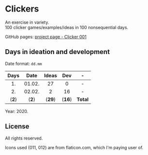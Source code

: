 # Clickers

An exercise in variety.  
100 clicker games/examples/ideas in 100 nonsequential days.

GitHub pages: [project page - Clicker 001](https://yoguise.github.io/clickers)

## Days in ideation and development

Date format: `dd.mm`

| Days | Date | Ideas | Dev | - |
| :---: | :---: | :---: | :---: | :---: |
| 1. | 01.02. | 27 | 0 | - |
| 2. | 02.02. | 2 | 16 | - |
| (**2**) | (**2**) | (**29**) | (**16**) | **Total** |

Year: 2020.

## License

All rights reserved.

Icons used (011, 012) are from flaticon.com, which I'm paying user of.
